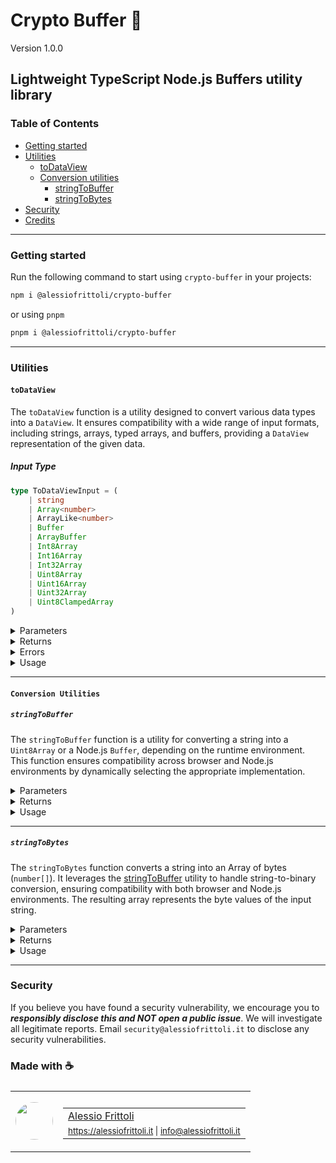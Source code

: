 # Crypto Buffer 🚌

Version 1.0.0

## Lightweight TypeScript Node.js Buffers utility library

### Table of Contents

- [Getting started](#getting-started)
- [Utilities](#utilities)
	- [toDataView](#todataview)
	- [Conversion utilities](#conversion-utilities)
		- [stringToBuffer](#stringtobuffer)
		- [stringToBytes](#stringtobytes)
- [Security](#security)
- [Credits](#made-with-)

---

### Getting started

Run the following command to start using `crypto-buffer` in your projects:

```bash
npm i @alessiofrittoli/crypto-buffer
```

or using `pnpm`

```bash
pnpm i @alessiofrittoli/crypto-buffer
```

---

### Utilities

#### `toDataView`

The `toDataView` function is a utility designed to convert various data types into a `DataView`. It ensures compatibility with a wide range of input formats, including strings, arrays, typed arrays, and buffers, providing a `DataView` representation of the given data.

##### Input Type

```ts
type ToDataViewInput = (
	| string
	| Array<number>
	| ArrayLike<number>
	| Buffer
	| ArrayBuffer
	| Int8Array
	| Int16Array
	| Int32Array
	| Uint8Array
	| Uint16Array
	| Uint32Array
	| Uint8ClampedArray
)
```

<details>

<summary>Parameters</summary>

| Parameter | Type              | Description                                                             |
|-----------|-------------------|-------------------------------------------------------------------------|
| `input`   | `ToDataViewInput` | The data to be converted into a `DataView`. Possible input Type can be: |
|           |                   | - `string`                                                              |
|           |                   | - `Array<number>`                                                       |
|           |                   | - `ArrayLike<number>`                                                   |
|           |                   | - `Buffer`                                                              |
|           |                   | - `ArrayBuffer`                                                         |
|           |                   | - `Int8Array`                                                           |
|           |                   | - `Int16Array`                                                          |
|           |                   | - `Int32Array`                                                          |
|           |                   | - `Uint8Array`                                                          |
|           |                   | - `Uint16Array`                                                         |
|           |                   | - `Uint32Array`                                                         |
|           |                   | - `Uint8ClampedArray`                                                   |

</details>

<details>

<summary>Returns</summary>

Type: `DataView`

The function returns a `DataView` object created from the input data.

</details>

<details>

<summary>Errors</summary>

Throws a `TypeError` if the input does not match any of the supported types.

</details>

<details>

<summary>Usage</summary>

##### Converting a String to DataView

```ts
import { toDataView } from '@alessiofrittoli/crypto-buffer'
// or
import toDataView from '@alessiofrittoli/crypto-buffer/toDataView'

const data = 'Hello, World!'
const view = toDataView( data )

console.log( view.byteLength ) // Logs the byte length of the string.
```

##### Converting a Uint8Array to DataView

```ts
import { toDataView } from '@alessiofrittoli/crypto-buffer'
// or
import toDataView from '@alessiofrittoli/crypto-buffer/toDataView'

const data = new Uint8Array( [ 1, 2, 3, 4 ] )
const view = toDataView( data )

console.log( view.getUint8( 0 ) ) // Logs 1
```

##### Handling Invalid Input

```ts
import { toDataView } from '@alessiofrittoli/crypto-buffer'
// or
import toDataView from '@alessiofrittoli/crypto-buffer/toDataView'

try {
	const invalidInput = { foo: 'bar' }
	const view = toDataView( invalidInput )
} catch ( error ) {
	console.error( error.message ) // Expected `input` to be a Expected `input` to be a string, Array<number>, ...
}
```

</details>

---

#### `Conversion Utilities`

##### `stringToBuffer`

The `stringToBuffer` function is a utility for converting a string into a `Uint8Array` or a Node.js `Buffer`, depending on the runtime environment.\
This function ensures compatibility across browser and Node.js environments by dynamically selecting the appropriate implementation.

<details>

<summary>Parameters</summary>

| Parameter | Type     | Description                 |
|-----------|----------|-----------------------------|
| `input`   | `string` | The string to be converted. |

</details>

<details>

<summary>Returns</summary>

Type: `Uint8Array | Buffer`

The function returns:

- A Node.js `Buffer` if the `Buffer` object is available (Node.js environment).
- A `Uint8Array` if running in a browser or other environment where `Buffer` is not defined.

</details>

<details>

<summary>Usage</summary>

###### Convert a String in a Node.js Environment

```ts
import { stringToBuffer } from '@alessiofrittoli/crypto-buffer'
// or
import { stringToBuffer } from '@alessiofrittoli/crypto-buffer/conversion'

const data = 'Hello, World!'
const buffer = stringToBuffer( data )

console.log( buffer instanceof Buffer ) // true (in Node.js)
```

###### Convert a String in a Browser Environment

```ts
import { stringToBuffer } from '@alessiofrittoli/crypto-buffer'
// or
import { stringToBuffer } from '@alessiofrittoli/crypto-buffer/conversion'

const data = 'Hello, Browser!'
const buffer = stringToBuffer( data )

console.log( buffer instanceof Uint8Array ) // true (in a browser)
```

</details>

---

##### `stringToBytes`

The `stringToBytes` function converts a string into an Array of bytes (`number[]`). It leverages the [stringToBuffer](#stringtobuffer) utility to handle string-to-binary conversion, ensuring compatibility with both browser and Node.js environments. The resulting array represents the byte values of the input string.

<details>

<summary>Parameters</summary>

| Parameter | Type     | Description                 |
|-----------|----------|-----------------------------|
| `input`   | `string` | The string to be converted. |

</details>

<details>

<summary>Returns</summary>

Type: `number[]`

The function returns an array of bytes (`number[]`), where each element represents a single byte of the input string.

</details>

<details>

<summary>Usage</summary>

###### Convert a String to Bytes

```ts
import { stringToBytes } from '@alessiofrittoli/crypto-buffer'
// or
import { stringToBytes } from '@alessiofrittoli/crypto-buffer/conversion'

const data = 'Hello'
const bytes = stringToBytes( data )

console.log( bytes ) // [ 72, 101, 108, 108, 111 ] (ASCII values of 'Hello')

```

</details>

---

<!-- ### Development

#### Install depenendencies

```bash
npm install
```

or using `pnpm`

```bash
pnpm i
```

#### Build your source code

Run the following command to build code for distribution.

```bash
pnpm build
```

#### [ESLint](https://www.npmjs.com/package/eslint)

warnings / errors check.

```bash
pnpm lint
```

#### [Jest](https://npmjs.com/package/jest)

Run all the defined test suites by running the following:

```bash
# Run tests and watch file changes.
pnpm test

# Run tests in a Jest JSDOM environment.
pnpm test:jsdom

# Run tests in a CI environment.
pnpm test:ci

# Run tests in a Jest JSDOM and CI environment.
pnpm test:ci:jsdom
```

You can eventually run specific suits like so:

```bash
pnpm test:jest
pnpm test:conversion
pnpm test:conversion:jsdom
pnpm test:todataview
pnpm test:todataview:jsdom
```

---

### Contributing

Contributions are truly welcome!\
Please refer to the [Contributing Doc](./CONTRIBUTING.md) for more information on how to start contributing to this project.

--- -->

### Security

If you believe you have found a security vulnerability, we encourage you to **_responsibly disclose this and NOT open a public issue_**. We will investigate all legitimate reports. Email `security@alessiofrittoli.it` to disclose any security vulnerabilities.

### Made with ☕

<table style='display:flex;gap:20px;'>
	<tbody>
		<tr>
			<td>
				<img src='https://avatars.githubusercontent.com/u/35973186' style='width:60px;border-radius:50%;object-fit:contain;'>
			</td>
			<td>
				<table style='display:flex;gap:2px;flex-direction:column;'>
					<tbody>
						<tr>
							<td>
								<a href='https://github.com/alessiofrittoli' target='_blank' rel='noopener'>Alessio Frittoli</a>
							</td>
						</tr>
						<tr>
							<td>
								<small>
									<a href='https://alessiofrittoli.it' target='_blank' rel='noopener'>https://alessiofrittoli.it</a> |
									<a href='mailto:info@alessiofrittoli.it' target='_blank' rel='noopener'>info@alessiofrittoli.it</a>
								</small>
							</td>
						</tr>
					</tbody>
				</table>
			</td>
		</tr>
	</tbody>
</table>